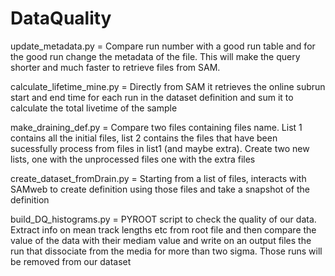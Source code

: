 # DataQuality
update_metadata.py = Compare run number with a good run table and for the good run change the metadata of the file. This will make the query shorter and much faster to retrieve files from SAM.

calculate_lifetime_mine.py = Directly from SAM it retrieves the online subrun start and end time for each run in the  dataset definition and sum it to calculate the total livetime of the sample

make_draining_def.py = Compare two files containing files name. List 1 contains all the initial files, list 2 contains the files that have been sucessfully process from files in list1 (and maybe extra). Create two new lists, one with the unprocessed files one with the extra files

create_dataset_fromDrain.py = Starting from a list of files, interacts with SAMweb to create definition using those files and take a snapshot of the definition 

build_DQ_histograms.py = PYROOT script to check the quality of our data. Extract info on mean track lengths etc from root file and then compare the value of the data with their mediam value and write on an output files the run that dissociate from the media for more than two sigma. Those runs will be removed from our dataset
